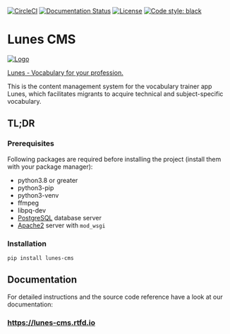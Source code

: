 [![CircleCI](https://circleci.com/gh/digitalfabrik/lunes-cms.svg?style=shield)](https://circleci.com/gh/digitalfabrik/lunes-cms)
[![Documentation Status](https://readthedocs.org/projects/lunes-cms/badge/?version=latest)](https://lunes-cms.readthedocs.io/en/latest/?badge=latest)
[![License](https://img.shields.io/github/license/digitalfabrik/lunes-cms)](https://opensource.org/licenses/Apache-2.0)
[![Code style: black](https://img.shields.io/badge/code%20style-black-000000.svg)](https://github.com/psf/black)

# Lunes CMS

[![Logo](https://lunes.tuerantuer.org/static/images/logo-lunes.svg)](https://www.lunes.app)

[Lunes - Vocabulary for your profession.](https://www.lunes.app)

This is the content management system for the vocabulary trainer app Lunes, which facilitates migrants to acquire technical and subject-specific vocabulary.

## TL;DR

### Prerequisites

Following packages are required before installing the project (install them with your package manager):

* python3.8 or greater
* python3-pip
* python3-venv
* ffmpeg
* libpq-dev
* [PostgreSQL](https://www.postgresql.org/) database server
* [Apache2](https://docs.djangoproject.com/en/3.2/howto/deployment/wsgi/modwsgi/) server with `mod_wsgi`

### Installation

```
pip install lunes-cms
```

## Documentation

For detailed instructions and the source code reference have a look at our documentation:

### https://lunes-cms.rtfd.io
